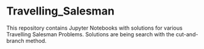 # Travelling_Salesman
This repository contains Jupyter Notebooks with solutions for various Travelling Salesman Problems. Solutions are being search with the cut-and-branch method.

